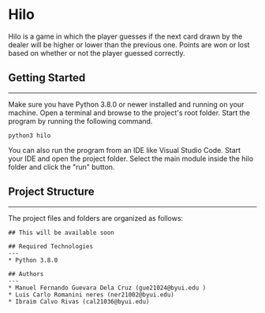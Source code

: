 # Hilo
Hilo is a game in which the player guesses if the next card drawn by the dealer will be higher or lower than the previous one. Points are won or lost based on whether or not the player guessed correctly.

## Getting Started
---
Make sure you have Python 3.8.0 or newer installed and running on your machine. Open a terminal and 
browse to the project's root folder. Start the program by running the following command.
```
python3 hilo  
```
You can also run the program from an IDE like Visual Studio Code. Start your IDE and open the 
project folder. Select the main module inside the hilo folder and click the "run" button.

## Project Structure
---
The project files and folders are organized as follows:
```
## This will be available soon

## Required Technologies
---
* Python 3.8.0

## Authors
---
* Manuel Fernando Guevara Dela Cruz (gue21024@byui.edu )
* Luis Carlo Romanini neres (ner21002@byui.edu) 
* Ibraim Calvo Rivas (cal21036@byui.edu)
